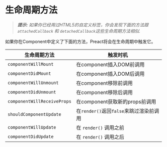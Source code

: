 # 生命周期方法

> _**提示:** 如果你已经用过HTML5的自定义标签，你会发现下面的方法跟 `attachedCallback` 和 `detachedCallback`这些生命周期方法相似._

如果你在Component中定义了下面的方法，Preact将会在生命周期中触发它。

| 生命周期方法           | 触发时机                        |
|-----------------------------|--------------------------------------------------|
| `componentWillMount`        | 在component插入DOM前调用    |
| `componentDidMount`         | 在component插入DOM后调用       |
| `componentWillUnmount`      | 在component移除前调用                   |
| `componentDidUnmount`       | 在component移除后调用                          |
| `componentWillReceiveProps` | 在component获取新的props前调用                    |
| `shouldComponentUpdate`     | 在`render()`返回`false`来跳过渲染前调用 |
| `componentWillUpdate`       | 在 `render()`  调用之前                              |
| `componentDidUpdate`        | 在 `render()` 调用之后                            |
